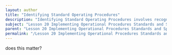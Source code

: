 ```yaml
---
layout: author
title: "Identifying Standard Operating Procedures"
description: "Identifying Standard Operating Procedures involves recognizing and establishing the documented processes and guidelines that an organization uses to ensure consistent and efficient performance within its operations. This includes understanding the purpose of SOPs, which is to reduce variation, ensure quality, and guide employees in their daily activities. This sub-topic encompasses the importance of adherence to procedures for compliance with industry regulations, as well as how to identify key procedures related to incident response, maintenance, and customer service. It also emphasizes the role of SOPs in training, onboarding, and overall operational efficiency."
subject: "Lesson 20 Implementing Operational Procedures Standards and Specifications"
parent: "Lesson 20 Implementing Operational Procedures Standards and Specifications"
permalink: "/Lesson 20 Implementing Operational Procedures Standards and Specifications/Identifying Standard Operating Procedures/"
---
```


does this matter?
